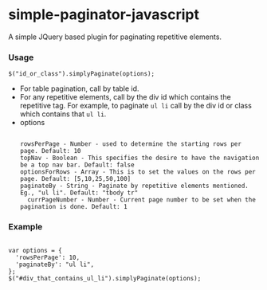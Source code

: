 simple-paginator-javascript
===========================

A simple JQuery based plugin for paginating repetitive elements.

### Usage
`$("id_or_class").simplyPaginate(options);`
* For table pagination, call by table id.
* For any repetitive elements, call by the div id which contains the repetitive tag. For example, to paginate `ul li` call by the div id or class which contains that `ul li`.
* options 
  <pre><code>
  rowsPerPage - Number - used to determine the starting rows per page. Default: 10
  topNav - Boolean - This specifies the desire to have the navigation be a top nav bar. Default: false
  optionsForRows - Array - This is to set the values on the rows per page. Default: [5,10,25,50,100]
  paginateBy - String - Paginate by repetitive elements mentioned. Eg., "ul li". Default: "tbody tr"
	currPageNumber - Number - Current page number to be set when the pagination is done. Default: 1
  </code></pre>

### Example
<pre><code>
var options = {
  'rowsPerPage': 10,
  'paginateBy': "ul li",
};
$("#div_that_contains_ul_li").simplyPaginate(options);
</code></pre>
